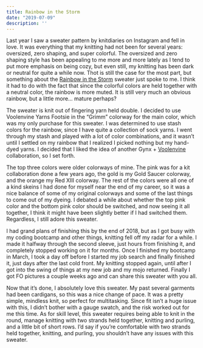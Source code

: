 ```yaml
---
title: Rainbow in the Storm
date: "2019-07-09"
description: ''
---
```


Last year I saw a sweater pattern by knitdiaries on Instagram and fell in love. It was everything that my knitting had not been for several years: oversized, zero shaping, and super colorful. The oversized and zero shaping style has been appealing to me more and more lately as I tend to put more emphasis on being cozy, but even still, my knitting has been dark or neutral for quite a while now. Thot is still the case for the most part, but something about the [Rainbow in the Storm]('https://www.ravelry.com/patterns/library/rainbow-in-the-storm') sweater just spoke to me. I think it had to do with the fact that since the colorful colors are held together with a neutral color, the rainbow is more muted. It is still very much an obvious rainbow, but a little more… mature perhaps? 

The sweater is knit out of fingering yarn held double. I decided to use Voolenvine Yarns Footsie in the “Grimm” colorway for the main color, which was my only purchase for this sweater. I was determined to use stash colors for the rainbow, since I have quite a collection of sock yarns. I went through my stash and played with a lot of color combinations, and it wasn’t until I settled on my rainbow that I realized I picked nothing but my hand-dyed yarns. I decided that I liked the idea of another Gynx + [Voolenvine]('http://voolenvine.com') collaboration, so I set forth.

The top three colors were older colorways of mine. The pink was for a kit collaboration done a few years ago, the gold is my Gold Saucer colorway, and the orange my Red XIII colorway. The rest of the colors were all one of a kind skeins I had done for myself near the end of my career, so it was a nice balance of some of my original colorways and some of the last things to come out of my dyeing. I debated a while about whether the top pink color and the bottom pink color should be switched, and now seeing it all together, I think it might have been slightly better if I had switched them. Regardless, I still adore this sweater.

I had grand plans of finishing this by the end of 2018, but as I got busy with my coding bootcamp and other things, knitting fell off my radar for a while. I made it halfway through the second sleeve, just hours from finishing it, and completely stopped working on it for months. Once I finished my bootcamp in March, I took a day off before I started my job search and finally finished it, just days after the last cold front. My knitting stopped again, until after I got into the swing of things at my new job and my mojo returned. Finally I got FO pictures a couple weeks ago and can share this sweater with you all.

Now that it’s done, I absolutely love this sweater. My past several garments had been cardigans, so this was a nice change of pace. It was a pretty simple, mindless knit, so perfect for multitasking. Since fit isn’t a huge issue with this, I didn’t bother with a gauge swatch, and the risk worked out for me this time. As for skill level, this sweater requires being able to knit in the round, manage knitting with two strands held together, knitting and purling, and a little bit of short rows. I’d say if you’re comfortable with two strands held together, knitting, and purling, you shouldn’t have any issues with this sweater.